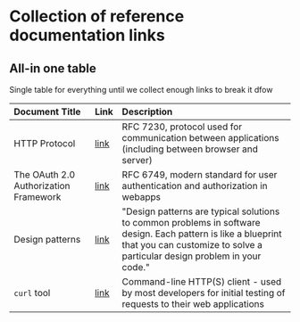 # Collection of reference documentation links

## All-in one table

Single table for everything until we collect enough links to break it dfow

| Document Title                        | Link                                             | Description                                                                                                                                                                               |
|:--------------------------------------|:-------------------------------------------------|:------------------------------------------------------------------------------------------------------------------------------------------------------------------------------------------|
| HTTP Protocol                         | [link](https://tools.ietf.org/html/rfc7230)      | RFC 7230, protocol used for communication between applications (including between browser and server)                                                                                     |
| The OAuth 2.0 Authorization Framework | [link](https://tools.ietf.org/html/rfc6749)      | RFC 6749, modern standard for user authentication and authorization in webapps                                                                                                            |
| Design patterns                       | [link](https://refactoring.guru/design-patterns) | "Design patterns are typical solutions to common problems in software design. Each pattern is like a blueprint that you can customize to solve a particular design problem in your code." |
| `curl` tool                           | [link](https://curl.se/docs/manual.html)         | Command-line HTTP(S) client - used by most developers for initial testing of requests to their web applications                                                                           |
